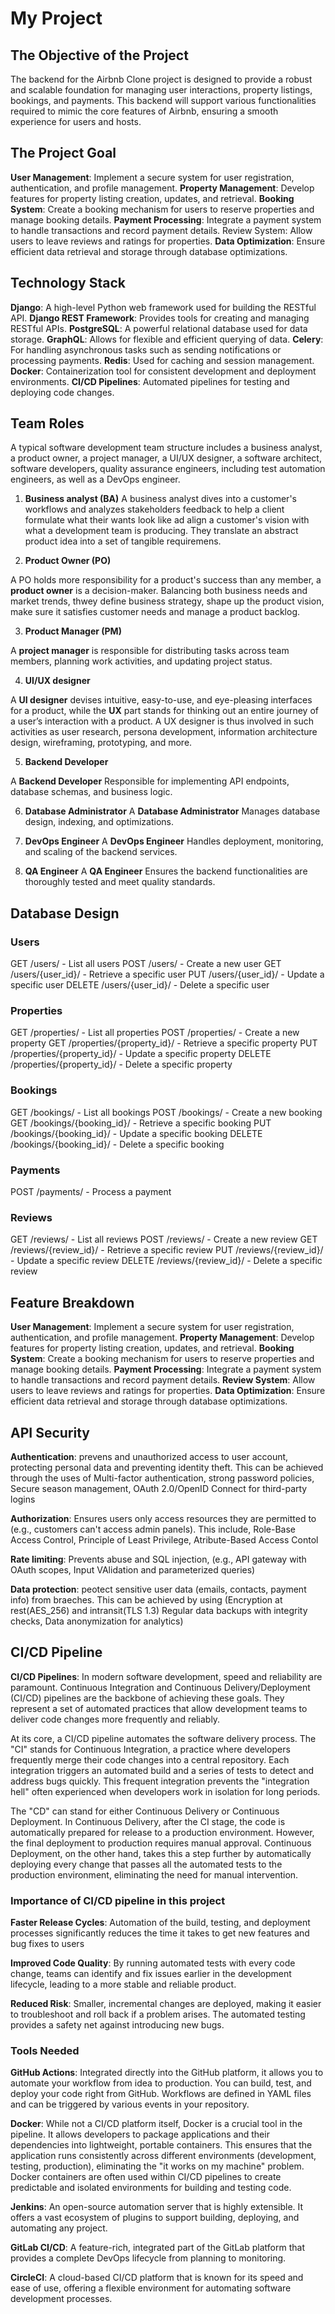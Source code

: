 #  My Project 


## The Objective of the Project 

The backend for the Airbnb Clone project is designed to provide a robust and scalable foundation for managing user interactions, property listings, bookings, and payments. This backend will support various functionalities required to mimic the core features of Airbnb, ensuring a smooth experience for users and hosts.

## The Project Goal 

**User Management**: Implement a secure system for user registration, authentication, and profile management.
**Property Management**: Develop features for property listing creation, updates, and retrieval.
**Booking System**: Create a booking mechanism for users to reserve properties and manage booking details.
**Payment Processing**: Integrate a payment system to handle transactions and record payment details.
Review System: Allow users to leave reviews and ratings for properties.
**Data Optimization**: Ensure efficient data retrieval and storage through database optimizations.

## Technology Stack

**Django**: A high-level Python web framework used for building the RESTful API.
**Django REST Framework**: Provides tools for creating and managing RESTful APIs.
**PostgreSQL**: A powerful relational database used for data storage.
**GraphQL**: Allows for flexible and efficient querying of data.
**Celery**: For handling asynchronous tasks such as sending notifications or processing payments.
**Redis**: Used for caching and session management.
**Docker**: Containerization tool for consistent development and deployment environments.
**CI/CD Pipelines**: Automated pipelines for testing and deploying code changes.

  ## Team Roles

A typical software development team structure includes a business analyst, a product owner, a project manager, a UI/UX designer, a software architect, software developers, quality assurance engineers, including test automation engineers, as well as a DevOps engineer.

1.  **Business analyst (BA)**
A business analyst dives into a customer's workflows and analyzes stakeholders feedback to help a client formulate what their wants look like ad align a customer's vision with what a development team is producing. They translate an abstract product idea into a set of tangible requiremens.

2.  **Product Owner (PO)**

A PO holds more responsibility for a product's success than any member, a **product owner** is a decision-maker. Balancing both business needs  and market trends, thwey define business strategy, shape up the product vision, make sure it satisfies customer needs and manage a product backlog.

3.    **Product Manager (PM)**

A **project manager** is responsible for distributing tasks across team members, planning work activities, and updating project status.


4.   **UI/UX designer**

A **UI designer** devises intuitive, easy-to-use, and eye-pleasing interfaces for a product, while the **UX** part stands for thinking out an entire journey of a user’s interaction with a product. A UX designer is thus involved in such activities as user research, persona development, information architecture design, wireframing, prototyping, and more.

5.    **Backend Developer**

A **Backend Developer** Responsible for implementing API endpoints, database schemas, and business logic.

6.    **Database Administrator**
A **Database Administrator** Manages database design, indexing, and optimizations.

7.    **DevOps Engineer**
A **DevOps Engineer** Handles deployment, monitoring, and scaling of the backend services.

8.   **QA Engineer**
A **QA Engineer** Ensures the backend functionalities are thoroughly tested and meet quality standards.


  ## Database Design

  ### Users

GET /users/ - List all users
POST /users/ - Create a new user
GET /users/{user_id}/ - Retrieve a specific user
PUT /users/{user_id}/ - Update a specific user
DELETE /users/{user_id}/ - Delete a specific user

### Properties

GET /properties/ - List all properties
POST /properties/ - Create a new property
GET /properties/{property_id}/ - Retrieve a specific property
PUT /properties/{property_id}/ - Update a specific property
DELETE /properties/{property_id}/ - Delete a specific property

### Bookings

GET /bookings/ - List all bookings
POST /bookings/ - Create a new booking
GET /bookings/{booking_id}/ - Retrieve a specific booking
PUT /bookings/{booking_id}/ - Update a specific booking
DELETE /bookings/{booking_id}/ - Delete a specific booking

### Payments

POST /payments/ - Process a payment

### Reviews

GET /reviews/ - List all reviews
POST /reviews/ - Create a new review
GET /reviews/{review_id}/ - Retrieve a specific review
PUT /reviews/{review_id}/ - Update a specific review
DELETE /reviews/{review_id}/ - Delete a specific review


## Feature Breakdown

**User Management**: Implement a secure system for user registration, authentication, and profile management.
**Property Management**: Develop features for property listing creation, updates, and retrieval.
**Booking System**: Create a booking mechanism for users to reserve properties and manage booking details.
**Payment Processing**: Integrate a payment system to handle transactions and record payment details.
**Review System**: Allow users to leave reviews and ratings for properties.
**Data Optimization**: Ensure efficient data retrieval and storage through database optimizations.



## API Security

**Authentication**: prevens and unauthorized access to user account, protecting personal data and preventing identity theft. This can be achieved through the uses of Multi-factor authentication, strong password policies, Secure season management, OAuth 2.0/OpenID Connect for third-party logins

**Authorization**: Ensures users only access resources they are permitted to (e.g., customers can't access admin panels). This include, Role-Base Access Control, Principle of Least Privilege, Atribute-Based Access Contol

**Rate limiting**: Prevents abuse and SQL  injection, (e.g., API gateway with OAuth scopes, Input VAlidation and parameterized queries)

**Data protection**: peotect sensitive user data (emails, contacts, payment info) from braeches. This can be achieved by using (Encryption at rest(AES_256) and intransit(TLS 1.3) Regular data backups with integrity checks, Data anonymization for analytics)

## CI/CD Pipeline

**CI/CD Pipelines**: In modern software development, speed and reliability are paramount. Continuous Integration and Continuous Delivery/Deployment (CI/CD) pipelines are the backbone of achieving these goals. They represent a set of automated practices that allow development teams to deliver code changes more frequently and reliably.

At its core, a CI/CD pipeline automates the software delivery process. The "CI" stands for Continuous Integration, a practice where developers frequently merge their code changes into a central repository. Each integration triggers an automated build and a series of tests to detect and address bugs quickly. This frequent integration prevents the "integration hell" often experienced when developers work in isolation for long periods.

The "CD" can stand for either Continuous Delivery or Continuous Deployment. In Continuous Delivery, after the CI stage, the code is automatically prepared for release to a production environment. However, the final deployment to production requires manual approval. Continuous Deployment, on the other hand, takes this a step further by automatically deploying every change that passes all the automated tests to the production environment, eliminating the need for manual intervention.

### Importance of CI/CD pipeline in this project
**Faster Release Cycles**: Automation of the build, testing, and deployment processes significantly reduces the time it takes to get new features and bug fixes to users

**Improved Code Quality**: By running automated tests with every code change, teams can identify and fix issues earlier in the development lifecycle, leading to a more stable and reliable product.

**Reduced Risk**: Smaller, incremental changes are deployed, making it easier to troubleshoot and roll back if a problem arises. The automated testing provides a safety net against introducing new bugs.

### Tools Needed 
**GitHub Actions**: Integrated directly into the GitHub platform, it allows you to automate your workflow from idea to production. You can build, test, and deploy your code right from GitHub. Workflows are defined in YAML files and can be triggered by various events in your repository.

**Docker**: While not a CI/CD platform itself, Docker is a crucial tool in the pipeline. It allows developers to package applications and their dependencies into lightweight, portable containers. This ensures that the application runs consistently across different environments (development, testing, production), eliminating the "it works on my machine" problem. Docker containers are often used within CI/CD pipelines to create predictable and isolated environments for building and testing code.

**Jenkins**: An open-source automation server that is highly extensible. It offers a vast ecosystem of plugins to support building, deploying, and automating any project.

**GitLab CI/CD**: A feature-rich, integrated part of the GitLab platform that provides a complete DevOps lifecycle from planning to monitoring.

**CircleCI**: A cloud-based CI/CD platform that is known for its speed and ease of use, offering a flexible environment for automating software development processes.